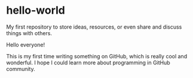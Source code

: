 # hello-world
My first repository to store ideas, resources, or even share and discuss things with others.

Hello everyone!

This is my first time writing something on GitHub, which is really cool and wonderful.
I hope I could learn more about programming in GitHub community.
